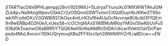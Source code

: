 $START$tacD6x9PHLqenppj28vV92096lU+5LdryaTYunuXc01MXWWTAhJGMZLk4p+Na9AngWpevGSkkCr2zOSQnnGSWTvmrcCXQdOuyHbJKKw3T9SowkXPrzddGKzV3QWBiR2OkOax4ntLirK2uf6eAUpGcNvvcqe8UbJtd3FfQEm9v9wERBp4D2h0e/LxUesS8+lcOChqf4AxS1WBMuM9oyYMGv/SIwKbUvFu5tD8d0kToamwO6aB9R5YTQQKAwIlSnNsiMdRU5tDArUkcarIlVehtOaVDcPanpxdx4MxL8vcorr7tDkUQrymvqXBa2FFXtccfph26NtNI9YrZrfLraBDcw==$END$